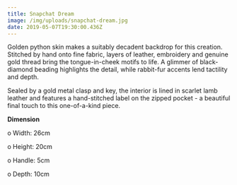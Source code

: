 ```yaml
---
title: Snapchat Dream
image: /img/uploads/snapchat-dream.jpg
date: 2019-05-07T19:30:00.436Z
---
```

Golden python skin makes a suitably decadent backdrop for this creation. Stitched by hand onto fine fabric, layers of leather, embroidery and genuine gold thread bring the tongue-in-cheek motifs to life. A glimmer of black-diamond beading highlights the detail, while rabbit-fur accents lend tactility and depth.

Sealed by a gold metal clasp and key, the interior is lined in scarlet lamb leather and features a hand-stitched label on the zipped pocket - a beautiful final touch to this one-of-a-kind piece.

**Dimension**

o Width: 26cm

o Height: 20cm

o Handle: 5cm

o Depth: 10cm

